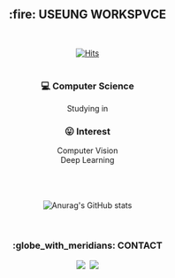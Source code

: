 <h2 align="center"> :fire: USEUNG WORKSPVCE </h2> <br>

<div align=center>

[![Hits](https://hits.seeyoufarm.com/api/count/incr/badge.svg?url=https%3A%2F%2Fgithub.com%2Fusxxng&count_bg=%23000000&title_bg=%23ED3F78&icon=youtube.svg&icon_color=%23E7E7E7&title=HELLO+VISITOR&edge_flat=true)](https://hits.seeyoufarm.com)
<br><br>

### :computer: Computer Science
Studying in <!--<a href="https://milab.korea.ac.kr/" target="_blank">Machine Intelligence Lab</a> -->

### :stuck_out_tongue: Interest
Computer Vision<br>
Deep Learning


<br><br><br>
![Anurag's GitHub stats](https://github-readme-stats.vercel.app/api?username=usxxng&show_icons=true&theme=dracula)


<br>
<h3 align="center"> :globe_with_meridians: CONTACT </h3>
<p align="center">
  <a href="https://www.instagram.com/usxxng/" target="_blank"><img src="https://img.shields.io/badge/Instagram-000000?style=flat-square&logo=Instagram&logoColor=white"/></a>&nbsp
  <a href="mailto:you-seung1227@hanmail.net"><img src="https://img.shields.io/badge/Gmail-d14836?style=flat-square&logo=Gmail&logoColor=white"/></a>
</p>
<br>

</div>

<!--
**usxxng/usxxng** is a ✨ _special_ ✨ repository because its `README.md` (this file) appears on your GitHub profile.

Here are some ideas to get you started:

- 🔭 I’m currently working on ...
- 🌱 I’m currently learning ...
- 👯 I’m looking to collaborate on ...
- 🤔 I’m looking for help with ...
- 💬 Ask me about ...
- 📫 How to reach me: ...
- 😄 Pronouns: ...
- ⚡ Fun fact: ...
-->
